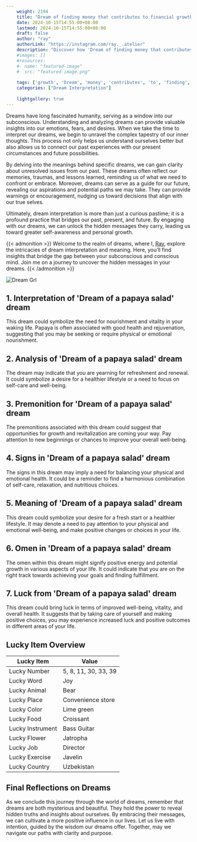 ```yaml
---
    weight: 2194
    title: "Dream of finding money that contributes to financial growth or stability."  # Assuming 'title' column exists
    date: 2024-10-15T14:55:00+08:00
    lastmod: 2024-10-15T14:55:00+08:00
    draft: false
    author: "ray"
    authorLink: "https://instagram.com/ray._.atelier"
    description: "Discover how 'Dream of finding money that contributes to financial growth or stability.' can interpret your future and uncover its significant meanings in your life."
    #images: []
    #resources:
    #- name: "featured-image"
    #  src: "featured-image.png"
    
    tags: ['growth', 'Dream', 'money', 'contributes', 'to', 'finding', 'stability', 'that', 'financial']
    categories: ["Dream Interpretation"]
    
    lightgallery: true
---
```

    
Dreams have long fascinated humanity, serving as a window into our subconscious. Understanding and analyzing dreams can provide valuable insights into our emotions, fears, and desires. When we take the time to interpret our dreams, we begin to unravel the complex tapestry of our inner thoughts. This process not only helps us understand ourselves better but also allows us to connect our past experiences with our present circumstances and future possibilities.

By delving into the meanings behind specific dreams, we can gain clarity about unresolved issues from our past. These dreams often reflect our memories, traumas, and lessons learned, reminding us of what we need to confront or embrace. Moreover, dreams can serve as a guide for our future, revealing our aspirations and potential paths we may take. They can provide warnings or encouragement, nudging us toward decisions that align with our true selves.

Ultimately, dream interpretation is more than just a curious pastime; it is a profound practice that bridges our past, present, and future. By engaging with our dreams, we can unlock the hidden messages they carry, leading us toward greater self-awareness and personal growth.

{{< admonition >}}
Welcome to the realm of dreams, where I, [Ray](https://instagram.com/ray._.atelier), explore the intricacies of dream interpretation and meaning. Here, you’ll find insights that bridge the gap between your subconscious and conscious mind. Join me on a journey to uncover the hidden messages in your dreams.
{{< /admonition >}}

![Dream Grl](https://cdn.pixabay.com/photo/2017/11/02/03/35/gothic-2910057_1280.jpg "Dream Grl")

## 1. Interpretation of 'Dream of a papaya salad' dream
 This dream could symbolize the need for nourishment and vitality in your waking life. Papaya is often associated with good health and rejuvenation, suggesting that you may be seeking or require physical or emotional nourishment.

## 2. Analysis of 'Dream of a papaya salad' dream
 The dream may indicate that you are yearning for refreshment and renewal. It could symbolize a desire for a healthier lifestyle or a need to focus on self-care and well-being.

## 3. Premonition for 'Dream of a papaya salad' dream
 The premonitions associated with this dream could suggest that opportunities for growth and revitalization are coming your way. Pay attention to new beginnings or chances to improve your overall well-being.

## 4. Signs in 'Dream of a papaya salad' dream
 The signs in this dream may imply a need for balancing your physical and emotional health. It could be a reminder to find a harmonious combination of self-care, relaxation, and nutritious choices.

## 5. Meaning of 'Dream of a papaya salad' dream
 This dream could symbolize your desire for a fresh start or a healthier lifestyle. It may denote a need to pay attention to your physical and emotional well-being, and make positive changes or choices in your life.

## 6. Omen in 'Dream of a papaya salad' dream
 The omen within this dream might signify positive energy and potential growth in various aspects of your life. It could indicate that you are on the right track towards achieving your goals and finding fulfillment.

## 7. Luck from 'Dream of a papaya salad' dream
 This dream could bring luck in terms of improved well-being, vitality, and overall health. It suggests that by taking care of yourself and making positive choices, you may experience increased luck and positive outcomes in different areas of your life.

## Lucky Item Overview
| Lucky Item          | Value              |
|---------------|--------------------|
| Lucky Number        | 5, 8, 11, 30, 33, 39  |
| Lucky Word          | Joy |
| Lucky Animal        | Bear |
| Lucky Place         | Convenience store     |
| Lucky Color         | Lime green     |
| Lucky Food          | Croissant      |
| Lucky Instrument    | Bass Guitar |
| Lucky Flower        | Jatropha    |
| Lucky Job           | Director       |
| Lucky Exercise      | Javelin  |
| Lucky Country       | Uzbekistan    |


##  Final Reflections on Dreams

As we conclude this journey through the world of dreams, remember that dreams are both mysterious and beautiful. They hold the power to reveal hidden truths and insights about ourselves. By embracing their messages, we can cultivate a more positive influence in our lives. Let us live with intention, guided by the wisdom our dreams offer. Together, may we navigate our paths with clarity and purpose.
